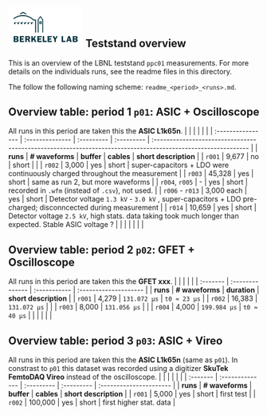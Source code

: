 ## <img src="./../../logo/lbnl_logo.png" alt="logo" width="150"/> Teststand overview 
This is an overview of the LBNL teststand `ppc01` measurements. For more details on the individuals runs, see the readme files in this directory. 

The follow the following naming scheme: `readme_<period>_<runs>.md`.  

<style>
@media (prefers-color-scheme: dark) {
  .logo-inline {
    content: url("./../../logo/lbnl_logo_dark.png");
  }
}
</style>

## Overview table: period 1 `p01`: ASIC + Oscilloscope
All runs in this period are taken this the **ASIC L1k65n**. 
|                   |                 |            |            |                                                                                                              |
| :---------------- | :-------------- | :--------- | :--------- | :----------------------------------------------------------------------------------------------------------- |
| **runs**          | **# waveforms** | **buffer** | **cables** | **short description**                                                                                        |
| `r001`            | 9,677           | no         | short      |                                                                                                              |
| `r002`            | 3,000           | yes        | short      | super-capacitors + LDO  were continuously charged throughout the measurement                                 |
| `r003`            | 45,328          | yes        | short      | same as  run 2, but more waveforms                                                                           |
| `r004`, `r005`    | -               | yes        | short      | recorded in `.wfm` (instead of `.csv`), not used.                                                            |
| `r006` -   `r013` | 3,000  each     | yes        | short      | Detector voltage `1.3 kV` - `3.0 kV`  , super-capacitors + LDO pre-charged; disconncected during measurement |
| `r014`            | 10,659          | yes        | short      | Detector voltage `2.5 kV`, high stats.   data taking took much longer than expected. Stable ASIC voltage ?   |
|                   |                 |            |            |                                                                                                              |



## Overview table: period 2 `p02`: GFET + Oscilloscope
All runs in this period are taken this the **GFET  xxx**. 
|          |                 |              |                       |
| :------- | :-------------- | :----------- | :-------------------- |
| **runs** | **# waveforms** | **duration** | **short description** |
| `r001`   | 4,279           | `131.072 µs` |        `t0 ≈ 23 µs`               |
| `r002`   | 16,383          | `131.072 µs` |                       |
| `r003`   | 8,000           | `131.056 µs` |                       |
| `r004`   | 4,000           | `199.984 µs` | `t0 ≈ 40 µs`          |
|          |                 |              |                       |


## Overview table: period 3 `p03`: ASIC + Vireo
All runs in this period are taken this the **ASIC L1k65n** (same as `p01`). In constrast to `p01` this dataset was recorded using a digitizer **SkuTek FemtoDAQ Vireo** instead of the oscilloscope. 
|          |                 |            |            |                         |
| :------- | :-------------- | :--------- | :--------- | :---------------------- |
| **runs** | **# waveforms** | **buffer** | **cables** | **short description**   |
| `r001`   | 5,000           | yes        | short      | first test              |
| `r002`   | 100,000         | yes        | short      | first higher stat. data |